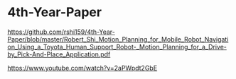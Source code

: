 # 4th-Year-Paper
https://github.com/rshi159/4th-Year-Paper/blob/master/Robert_Shi_Motion_Planning_for_Mobile_Robot_Navigation_Using_a_Toyota_Human_Support_Robot-_Motion_Planning_for_a_Drive-by_Pick-And-Place_Application.pdf

https://www.youtube.com/watch?v=2aPWpdt2GbE

